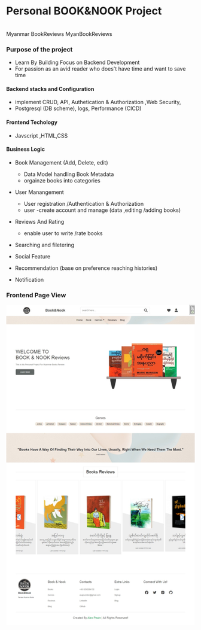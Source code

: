 # Personal BOOK&NOOK Project

<br> Myanmar BookReviews MyanBookReviews

### Purpose of the project

- Learn By Building Focus on Backend Development
- For passion as an avid reader who does't have time and want to save time

#### Backend stacks and Configuration

- implement CRUD, API, Authetication & Authorization ,Web Security,
- Postgresql (DB scheme), logs, Performance (CICD)

#### Frontend Techology

- Javscript ,HTML,CSS

#### Business Logic

- Book Management (Add, Delete, edit)

  - Data Model handling Book Metadata
  - orgainze books into categories

- User Manangement

  - User registration /Authentication & Authorization
  - user -create account and manage (data ,editing /adding books)

- Reviews And Rating
  - enable user to write /rate books
- Searching and filetering

- Social Feature
- Recommendation (base on preference reaching histories)
- Notification

### Frontend Page View

![Alt Text](/static/images/HomepageView.jpeg)
